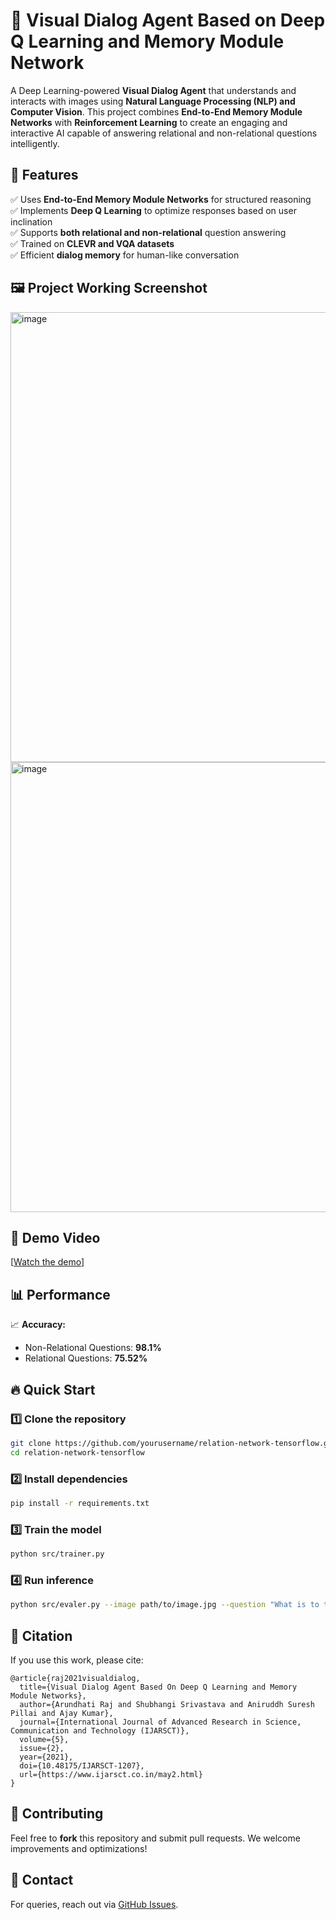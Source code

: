 # 🎯 Visual Dialog Agent Based on Deep Q Learning and Memory Module Network

A Deep Learning-powered **Visual Dialog Agent** that understands and interacts with images using **Natural Language Processing (NLP) and Computer Vision**. This project combines **End-to-End Memory Module Networks** with **Reinforcement Learning** to create an engaging and interactive AI capable of answering relational and non-relational questions intelligently.

## 🚀 Features

✅ Uses **End-to-End Memory Module Networks** for structured reasoning  
✅ Implements **Deep Q Learning** to optimize responses based on user inclination  
✅ Supports **both relational and non-relational** question answering  
✅ Trained on **CLEVR and VQA datasets**  
✅ Efficient **dialog memory** for human-like conversation 

## 🖼 Project Working Screenshot

<img width="720" alt="image" src="https://github.com/user-attachments/assets/d746e42b-3322-4064-9d18-e3443adef6a8" />
<img width="720" alt="image" src="https://github.com/user-attachments/assets/1c4287a1-f786-46de-986d-41fe562f458e" />


## 🎥 Demo Video
[[Watch the demo](https://drive.google.com/file/d/1QNgveNLcj32MfDgZnQMpuYZ9QiFk99Ag/view?usp=drive_link)]

## 📊 Performance

📈 **Accuracy:**  
- Non-Relational Questions: **98.1%**  
- Relational Questions: **75.52%**

## 🔥 Quick Start

### 1️⃣ Clone the repository
```bash
git clone https://github.com/yourusername/relation-network-tensorflow.git
cd relation-network-tensorflow
```

### 2️⃣ Install dependencies
```bash
pip install -r requirements.txt
```

### 3️⃣ Train the model
```bash
python src/trainer.py
```

### 4️⃣ Run inference
```bash
python src/evaler.py --image path/to/image.jpg --question "What is to the left of the red sphere?"
```

## 📜 Citation
If you use this work, please cite:
```
@article{raj2021visualdialog,
  title={Visual Dialog Agent Based On Deep Q Learning and Memory Module Networks},
  author={Arundhati Raj and Shubhangi Srivastava and Aniruddh Suresh Pillai and Ajay Kumar},
  journal={International Journal of Advanced Research in Science, Communication and Technology (IJARSCT)},
  volume={5},
  issue={2},
  year={2021},
  doi={10.48175/IJARSCT-1207},
  url={https://www.ijarsct.co.in/may2.html}
}
```

## 🤝 Contributing
Feel free to **fork** this repository and submit pull requests. We welcome improvements and optimizations!

## 📩 Contact
For queries, reach out via [GitHub Issues](https://github.com/aru22-dev/visual-dialogue-agent/issues).
